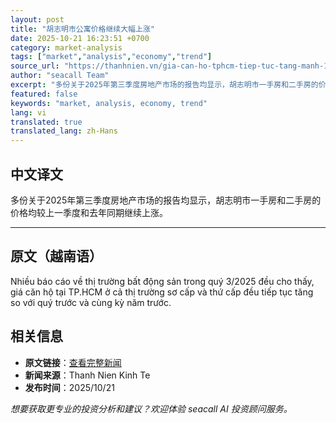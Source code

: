 ```yaml
---
layout: post
title: "胡志明市公寓价格继续大幅上涨"
date: 2025-10-21 16:23:51 +0700
category: market-analysis
tags: ["market","analysis","economy","trend"]
source_url: "https://thanhnien.vn/gia-can-ho-tphcm-tiep-tuc-tang-manh-185251021170614935.htm"
author: "seacall Team"
excerpt: "多份关于2025年第三季度房地产市场的报告均显示，胡志明市一手房和二手房的价格均较上一季度和去年同期继续上涨。..."
featured: false
keywords: "market, analysis, economy, trend"
lang: vi
translated: true
translated_lang: zh-Hans
---
```


## 中文译文

多份关于2025年第三季度房地产市场的报告均显示，胡志明市一手房和二手房的价格均较上一季度和去年同期继续上涨。

---

## 原文（越南语）

Nhiều b&aacute;o c&aacute;o về thị trường bất động sản trong qu&yacute; 3/2025 đều cho thấy, gi&aacute; căn hộ tại TP.HCM ở cả thị trường sơ cấp v&agrave; thứ cấp đều tiếp tục tăng so với qu&yacute; trước v&agrave; c&ugrave;ng kỳ năm trước.

## 相关信息

- **原文链接**：[查看完整新闻](https://thanhnien.vn/gia-can-ho-tphcm-tiep-tuc-tang-manh-185251021170614935.htm)
- **新闻来源**：Thanh Nien Kinh Te
- **发布时间**：2025/10/21

*想要获取更专业的投资分析和建议？欢迎体验 seacall AI 投资顾问服务。*